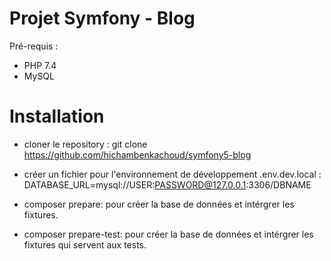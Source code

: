 # Projet Symfony - Blog

Pré-requis :

- PHP 7.4
- MySQL

# Installation

- cloner le repository : git clone https://github.com/hichambenkachoud/symfony5-blog

- créer un fichier pour l'environnement de développement .env.dev.local : DATABASE_URL=mysql://USER:PASSWORD@127.0.0.1:3306/DBNAME

- composer prepare: pour créer la base de données et intérgrer les fixtures.

- composer prepare-test: pour créer la base de données et intérgrer les fixtures qui servent aux tests.
